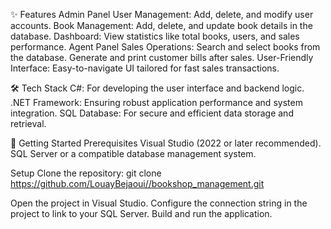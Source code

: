 ✨ Features
Admin Panel
User Management: Add, delete, and modify user accounts.
Book Management: Add, delete, and update book details in the database.
Dashboard: View statistics like total books, users, and sales performance.
Agent Panel
Sales Operations:
Search and select books from the database.
Generate and print customer bills after sales.
User-Friendly Interface: Easy-to-navigate UI tailored for fast sales transactions.

🛠️ Tech Stack
C#: For developing the user interface and backend logic.
.NET Framework: Ensuring robust application performance and system integration.
SQL Database: For secure and efficient data storage and retrieval.

🚀 Getting Started
Prerequisites
Visual Studio (2022 or later recommended).
SQL Server or a compatible database management system.

Setup
Clone the repository:
git clone https://github.com/LouayBejaoui//bookshop_management.git

Open the project in Visual Studio.
Configure the connection string in the project to link to your SQL Server.
Build and run the application.
